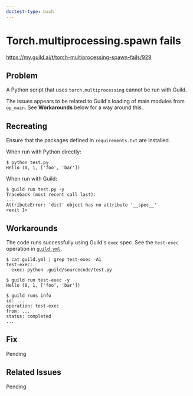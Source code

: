 ```yaml
---
doctest-type: bash
---
```


# Torch.multiprocessing.spawn fails

https://my.guild.ai/t/torch-multiprocessing-spawn-fails/929

## Problem

A Python script that uses `torch.multiprocessing` cannot be run with
Guild.

The issues appears to be related to Guild's loading of main modules
from `op_main`. See **Workarounds** below for a way around this.

## Recreating

Ensure that the packages defined in `requirements.txt` are installed.

When run with Python directly:

    $ python test.py
    Hello (0, 1, ['foo', 'bar'])

When run with Guild:

    $ guild run test.py -y
    Traceback (most recent call last):
    ...
    AttributeError: 'dict' object has no attribute '__spec__'
    <exit 1>

## Workarounds

The code runs successfully using Guild's `exec` spec. See
the `test-exec` operation in [`guild.yml`](guild.yml).

    $ cat guild.yml | grep test-exec -A1
    test-exec:
      exec: python .guild/sourcecode/test.py

    $ guild run test-exec -y
    Hello (0, 1, ['foo', 'bar'])

    $ guild runs info
    id: ...
    operation: test-exec
    from: ...
    status: completed
    ...

## Fix

Pending

## Related Issues

Pending
